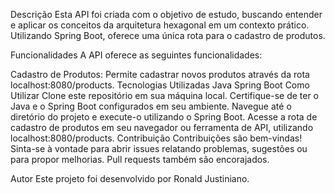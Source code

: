 Descrição
Esta API foi criada com o objetivo de estudo, buscando entender e aplicar os conceitos da arquitetura hexagonal em um contexto prático. Utilizando Spring Boot, oferece uma única rota para o cadastro de produtos.

Funcionalidades
A API oferece as seguintes funcionalidades:

Cadastro de Produtos: Permite cadastrar novos produtos através da rota localhost:8080/products.
Tecnologias Utilizadas
Java
Spring Boot
Como Utilizar
Clone este repositório em sua máquina local.
Certifique-se de ter o Java e o Spring Boot configurados em seu ambiente.
Navegue até o diretório do projeto e execute-o utilizando o Spring Boot.
Acesse a rota de cadastro de produtos em seu navegador ou ferramenta de API, utilizando localhost:8080/products.
Contribuição
Contribuições são bem-vindas! Sinta-se à vontade para abrir issues relatando problemas, sugestões ou para propor melhorias. Pull requests também são encorajados.

Autor
Este projeto foi desenvolvido por Ronald Justiniano.
